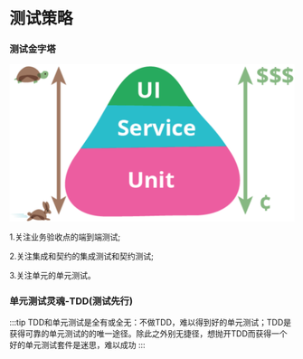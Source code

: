 # 测试策略

### 测试金字塔

![An image](../images/1.png)

1.关注业务验收点的端到端测试;

2.关注集成和契约的集成测试和契约测试;

3.关注单元的单元测试。

### 单元测试灵魂-TDD(测试先行)

:::tip
    TDD和单元测试是全有或全无：不做TDD，难以得到好的单元测试；TDD是获得可靠的单元测试的的唯一途径。除此之外别无捷径，想抛开TDD而获得一个好的单元测试套件是迷思，难以成功
:::
